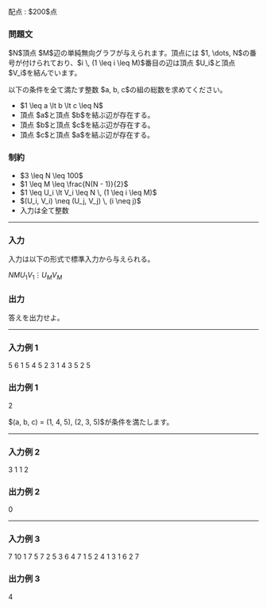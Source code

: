 
<div>

<span>

<span>

<p>
配点 : $200$点
</p>

<div>

<section>

### **問題文**

<p>
$N$頂点 $M$辺の単純無向グラフが与えられます。頂点には $1, \dots, N$の番号が付けられており、$i \, (1 \leq i \leq M)$番目の辺は頂点 $U_i$と頂点 $V_i$を結んでいます。
</p>

<p>
以下の条件を全て満たす整数 $a, b, c$の組の総数を求めてください。
</p>

<ul>

<li>
$1 \leq a \lt b \lt c \leq N$
</li>

<li>
頂点 $a$と頂点 $b$を結ぶ辺が存在する。
</li>

<li>
頂点 $b$と頂点 $c$を結ぶ辺が存在する。
</li>

<li>
頂点 $c$と頂点 $a$を結ぶ辺が存在する。
</li>

</ul>

</section>

</div>

<div>

<section>

### **制約**

<ul>

<li>
$3 \leq N \leq 100$
</li>

<li>
$1 \leq M \leq \frac{N(N - 1)}{2}$
</li>

<li>
$1 \leq U_i \lt V_i \leq N \, (1 \leq i \leq M)$
</li>

<li>
$(U_i, V_i) \neq (U_j, V_j) \, (i \neq j)$
</li>

<li>
入力は全て整数
</li>

</ul>

</section>

</div>

---

<div>

<div>

<section>

### **入力**

<p>
入力は以下の形式で標準入力から与えられる。
</p>

<div>

$N$$M$$U_1$$V_1$$\vdots$$U_M$$V_M$
</div>

</section>

</div>

<div>

<section>

### **出力**

<p>
答えを出力せよ。
</p>

</section>

</div>

</div>

---

<div>

<section>

### **入力例 1**

<div>

5 6
1 5
4 5
2 3
1 4
3 5
2 5

</div>

</section>

</div>

<div>

<section>

### **出力例 1**

<div>

2

</div>

<p>
$(a, b, c) = (1, 4, 5), (2, 3, 5)$が条件を満たします。
</p>

</section>

</div>

---

<div>

<section>

### **入力例 2**

<div>

3 1
1 2

</div>

</section>

</div>

<div>

<section>

### **出力例 2**

<div>

0

</div>

</section>

</div>

---

<div>

<section>

### **入力例 3**

<div>

7 10
1 7
5 7
2 5
3 6
4 7
1 5
2 4
1 3
1 6
2 7

</div>

</section>

</div>

<div>

<section>

### **出力例 3**

<div>

4

</div>

</section>

</div>

</span>

</span>

</div>
